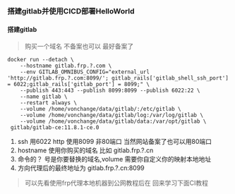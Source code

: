### 搭建gitlab并使用CICD部署HelloWorld

#### 搭建gitlab

> 购买一个域名 不备案也可以 最好备案了
```angular2html
docker run --detach \
    --hostname gitlab.frp.?.com \
    --env GITLAB_OMNIBUS_CONFIG="external_url 'http://gitlab.frp.?.com:8099/'; gitlab_rails['gitlab_shell_ssh_port'] = 6022;gitlab_rails['gitlab_port'] = 8099;" \
    --publish 443:443 --publish 8099:8099 --publish 6022:22 \
    --name gitlab \
    --restart always \
    --volume /home/vonchange/data/gitlab/:/etc/gitlab \
    --volume /home/vonchange/data/gitlab/log:/var/log/gitlab \
    --volume /home/vonchange/data/gitlab/data:/var/opt/gitlab \
 gitlab/gitlab-ce:11.8.1-ce.0
```

1.  ssh 用6022 http 使用8099 非80端口 当然网站备案了也可以用80端口
2. hostname 使用你购买的域名 比如 gitlab.frp.?.cn
3. 命令的？ 号是你要替换的域名,volume 需要你自定义你的映射本地地址
4. 方向代理后的最终地址为 gitlab.frp.?.cn:8099

> 可以先看使用frp代理本地机器到公网教程后在 回来学习下面CI教程


